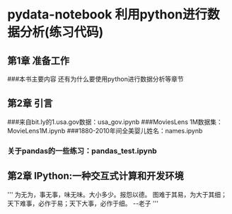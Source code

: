 # pydata-notebook 利用python进行数据分析(练习代码)

## 第1章 准备工作
###本书主要内容
还有为什么要使用python进行数据分析等章节

## 第2章 引言
###来自bit.ly的1.usa.gov数据：usa_gov.ipynb
###MoviesLens 1M数据集：MovieLens1M.ipynb
###1880-2010年间全美婴儿姓名：names.ipynb

### 关于pandas的一些练习：pandas_test.ipynb

## 第2章 IPython:一种交互式计算和开发环境
'''
为无为，事无事，味无味。大小多少。报怨以德。
图难于其易，为大于其细；
天下难事，必作于易；天下大事，必作于细。
--老子
'''
